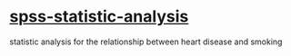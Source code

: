 # [spss-statistic-analysis](https://github.com/geo-gkez/spss-statistic-analysis/blob/main/README.pdf)
statistic analysis for the relationship between heart disease and smoking


